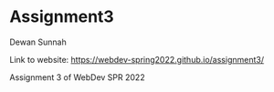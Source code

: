 # Assignment3

Dewan Sunnah

Link to website:
https://webdev-spring2022.github.io/assignment3/

Assignment 3 of WebDev SPR 2022
